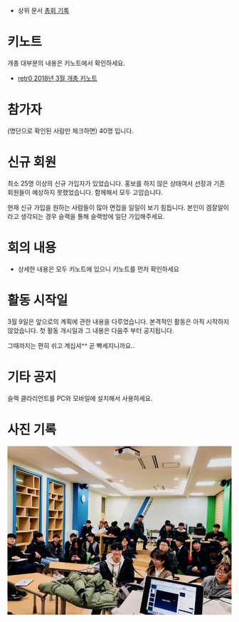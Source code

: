 <!-- TITLE: 2018 년 03 월 09 일 -->
<!-- SUBTITLE: 총회 내용 2018 년 03 월 09 일 -->

 * 상위 문서 [총회 기록](/총회-기록)


# 키노트
개총 대부분의 내용은 키노트에서 확인하세요.
- [retr0 2018년 3월 개총 키노트](/uploads/club-keynote/retr-0-2018-03.pdf "Retr 0 2018 03")

# 참가자
(명단으로 확인된 사람만 체크하면) 40명 입니다.
# 신규 회원
최소 25명 이상의 신규 가입자가 있었습니다.
홍보를 하지 않은 상태여서 선장과 기존 회원들이 예상하지 못했었습니다.
함께해서 모두 고맙습니다.


현재 신규 가입을 원하는 사람들이 많아 면접을 일일이 보기 힘듭니다.
본인이 겜잘알이라고 생각되는 경우 슬랙을 통해 슬랙방에 일단 가입해주세요.

# 회의 내용
 * 상세한 내용은 모두 키노트에 있으니 키노트를 먼저 확인하세요

# 활동 시작일
3월 9일은 앞으로의 계획에 관한 내용을 다루었습니다.
본격적인 활동은 아직 시작하지 않았습니다. 첫 활동 개시일과 그 내용은 다음주 부터 공지됩니다.

그때까지는 편히 쉬고 계십셔^^
곧 빡세지니까요..

# 기타 공지
슬랙 클라리언트를 PC와 모바일에 설치해서 사용하세요.

# 사진 기록
![Img 0652](/uploads/img-0652.jpg "Img 0652")